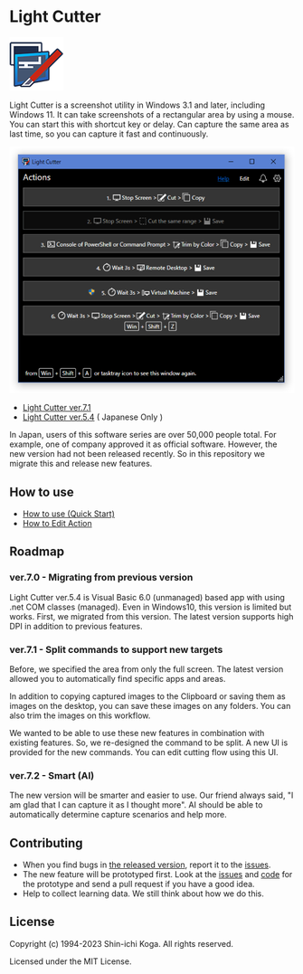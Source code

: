 # Light Cutter

![Light Cutter](HowToUse/images/LightCutter7.png) 

Light Cutter is a screenshot utility in Windows 3.1 and later, including Windows 11.
It can take screenshots of a rectangular area by using a mouse.
You can start this with shortcut key or delay.
Can capture the same area as last time, so you can capture it fast and continuously.

 ![Action Panel](HowToUse/images/ActionPanel71Dark.png)

 - [Light Cutter ver.7.1](https://github.com/surviveplus/Light-Cutter/releases)
 - [Light Cutter ver.5.4](
http://www.surviveplus.net/ja/archives/24
) ( Japanese Only )


In Japan, users of this software series are over 50,000 people total. For example, one of company approved it as official software.
However, the new version had not been released recently. So in this repository we migrate this and release new features.

## How to use 
- [How to use (Quick Start)](HowToUse/HowToUse.md)
- [How to Edit Action](HowToUse/HowToEditAction.md)

## Roadmap
### ver.7.0 - Migrating from previous version
Light Cutter ver.5.4 is Visual Basic 6.0 (unmanaged) based app with using .net COM classes (managed).
Even in Windows10, this version is limited but works.
First, we migrated from this version.
The latest version supports high DPI in addition to previous features.

### ver.7.1 - Split commands to support new targets
Before, we specified the area from only the full screen.
The latest version allowed you to automatically find specific apps and areas.

In addition to copying captured images to the Clipboard or saving them as images on the desktop, you can save these images on any folders. You can also trim the images on this workflow.

We wanted to be able to use these new features in combination with existing features. So, we re-designed the command to be split.
A new UI is provided for the new commands.
You can edit cutting flow using this UI.

### ver.7.2 - Smart (AI)
The new version will be smarter and easier to use.
Our friend always said, "I am glad that I can capture it as I thought more".
AI should be able to automatically determine capture scenarios and help more.


## Contributing
 - When you find bugs in [the released version](https://github.com/surviveplus/Light-Cutter/releases), report it to the [issues](https://github.com/surviveplus/Light-Cutter/issues).
 - The new feature will be prototyped first. 
 Look at the [issues](https://github.com/surviveplus/Light-Cutter/issues) and [code](https://github.com/surviveplus/Light-Cutter/tree/master/prototype) for the prototype and send a pull request if you have a good idea. 
 - Help to collect learning data. We still think about how we do this.

## License
Copyright (c) 1994-2023 Shin-ichi Koga. All rights reserved.

Licensed under the MIT License.